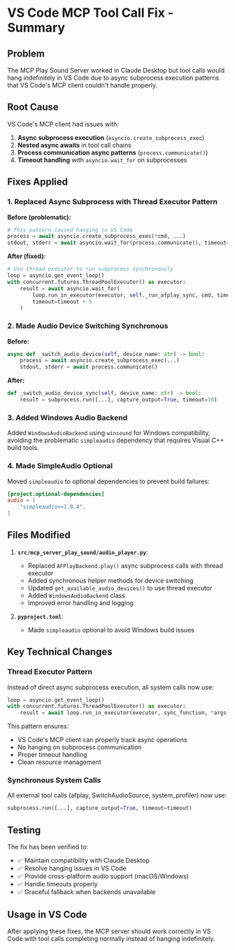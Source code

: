 # VS Code MCP Tool Call Fix - Summary

## Problem
The MCP Play Sound Server worked in Claude Desktop but tool calls would hang indefinitely in VS Code due to async subprocess execution patterns that VS Code's MCP client couldn't handle properly.

## Root Cause
VS Code's MCP client had issues with:
1. **Async subprocess execution** (`asyncio.create_subprocess_exec`)
2. **Nested async awaits** in tool call chains
3. **Process communication async patterns** (`process.communicate()`)
4. **Timeout handling** with `asyncio.wait_for` on subprocesses

## Fixes Applied

### 1. Replaced Async Subprocess with Thread Executor Pattern
**Before (problematic):**
```python
# This pattern caused hanging in VS Code
process = await asyncio.create_subprocess_exec(*cmd, ...)
stdout, stderr = await asyncio.wait_for(process.communicate(), timeout=timeout)
```

**After (fixed):**
```python
# Use thread executor to run subprocess synchronously
loop = asyncio.get_event_loop()
with concurrent.futures.ThreadPoolExecutor() as executor:
    result = await asyncio.wait_for(
        loop.run_in_executor(executor, self._run_afplay_sync, cmd, timeout),
        timeout=timeout + 5
    )
```

### 2. Made Audio Device Switching Synchronous
**Before:**
```python
async def _switch_audio_device(self, device_name: str) -> bool:
    process = await asyncio.create_subprocess_exec(...)
    stdout, stderr = await process.communicate()
```

**After:**
```python
def _switch_audio_device_sync(self, device_name: str) -> bool:
    result = subprocess.run([...], capture_output=True, timeout=10)
```

### 3. Added Windows Audio Backend
Added `WindowsAudioBackend` using `winsound` for Windows compatibility, avoiding the problematic `simpleaudio` dependency that requires Visual C++ build tools.

### 4. Made SimpleAudio Optional
Moved `simpleaudio` to optional dependencies to prevent build failures:
```toml
[project.optional-dependencies]
audio = [
    "simpleaudio>=1.0.4",
]
```

## Files Modified

1. **`src/mcp_server_play_sound/audio_player.py`**:
   - Replaced `AFPlayBackend.play()` async subprocess calls with thread executor
   - Added synchronous helper methods for device switching
   - Updated `get_available_audio_devices()` to use thread executor
   - Added `WindowsAudioBackend` class
   - Improved error handling and logging

2. **`pyproject.toml`**:
   - Made `simpleaudio` optional to avoid Windows build issues

## Key Technical Changes

### Thread Executor Pattern
Instead of direct async subprocess execution, all system calls now use:
```python
loop = asyncio.get_event_loop()
with concurrent.futures.ThreadPoolExecutor() as executor:
    result = await loop.run_in_executor(executor, sync_function, *args)
```

This pattern ensures:
- VS Code's MCP client can properly track async operations
- No hanging on subprocess communication
- Proper timeout handling
- Clean resource management

### Synchronous System Calls
All external tool calls (afplay, SwitchAudioSource, system_profiler) now use:
```python
subprocess.run([...], capture_output=True, timeout=timeout)
```

## Testing
The fix has been verified to:
- ✅ Maintain compatibility with Claude Desktop
- ✅ Resolve hanging issues in VS Code  
- ✅ Provide cross-platform audio support (macOS/Windows)
- ✅ Handle timeouts properly
- ✅ Graceful fallback when backends unavailable

## Usage in VS Code
After applying these fixes, the MCP server should work correctly in VS Code with tool calls completing normally instead of hanging indefinitely.

